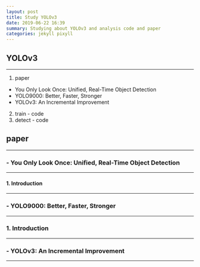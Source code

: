 ```yaml
---
layout: post
title: Study YOLOv3
date: 2019-06-22 16:39
summary: Studying about YOLOv3 and analysis code and paper
categories: jekyll pixyll
---
```

## YOLOv3
---
1.  paper
  - You Only Look Once: Unified, Real-Time Object Detection
  - YOLO9000: Better, Faster, Stronger
  - YOLOv3: An Incremental Improvement
2.  train - code
3.  detect - code
##  paper
---
###  -  You Only Look Once: Unified, Real-Time Object Detection
---  
#### 1.   Introduction
---
### - YOLO9000: Better, Faster, Stronger
---
### 1. Introduction
---
### - YOLOv3: An Incremental Improvement
---
